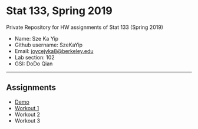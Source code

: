 # Stat 133, Spring 2019

Private Repository for HW assignments of Stat 133 (Spring 2019)

- Name: Sze Ka Yip
- Github username: SzeKaYip
- Email: joycejyka8@berkeley.edu
- Lab section: 102
- GSI: DoDo Qian 

-----

## Assignments

- [Demo](demo)
- [Workout 1](workout1)
- Workout 2
- Workout 3


